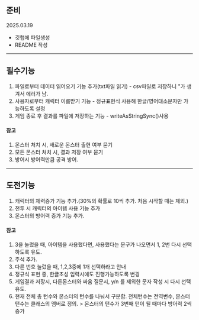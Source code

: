## 준비
2025.03.19
- 깃헙에 파일생성
- README 작성

---

## 필수기능
1. 파일로부터 데이터 읽어오기 기능 추가(txt파일 읽기) - csv파일로 저장하니 "가 생겨서 에러가 남.
2. 사용자로부터 캐릭터 이름받기 기능 - 정규표현식 사용해 한글/영어대소문자만 가능하도록 설정
3. 게임 종료 후 결과를 파일에 저장하는 기능 - writeAsStringSync()사용

#### 참고
1. 몬스터 처치 시, 새로운 몬스터 출현 여부 묻기
2. 모든 몬스터 처치 시, 결과 저장 여부 묻기
3. 방어시 방어력만큼 공격 방어.

---

## 도전기능
1. 캐릭터의 체력증가 기능 추가.(30%의 확률로 10씩 추가. 처음 시작할 때는 제외.)
2. 전투 시 캐릭터의 아이템 사용 기능 추가
3. 몬스터의 방어력 증가 기능 추가.

#### 참고
1. 3을 눌렀을 때, 아이템을 사용했다면, 사용했다는 문구가 나오면서 1, 2번 다시 선택하도록 유도.
2. 주석 추가.
3. 다른 번호 눌렀을 때, 1,2,3중에 1개 선택하라고 안내
4. 정규식 표현 중, 한글초성 입력시에도 진행가능하도록 변경
5. 게임결과 저장시, 다른몬스터와 싸움 질문시, y/n 를 제외한 문자 작성 시 다시 선택 유도.
6. 현재 전체 총 턴수와 몬스터의 턴수를 나눠서 구분함. 전체턴수는 전역변수, 몬스터 턴수는 클래스의 멤버로 정의. > 몬스터의 턴수가 3번째 턴이 될 때마다 방어력 2씩 증가
